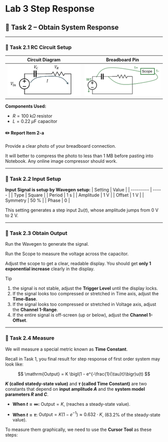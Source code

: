 # Lab 3 Step Response


## :dart: Task 2 – Obtain System Response
---
### 📌 Task 2.1 RC Circuit Setup

| **Circuit Diagram** | **Breadboard Pin** |
|---------------------|------------------------------|
| <img src="Pic/RCdiagram.png" width="380"> | <img src="Pic/breadboardRC.png" width="380"> |

**Components Used:**
- $R = 100~\mathrm{k}\Omega$ resistor 
- $L = 0.22~\mu\mathrm{F}$ capacitor

  
#### :pencil2:  Report Item 2-a
Provide a clear photo of your breadboard connection. 

It will better to compress the photo to less than 1 MB before pasting into Notebook. Any online image compressor should work.

-------------
### 📌 Task 2.2 Input Setup
**Input Signal is setup by Wavegen setup:**
| Setting   | Value |
| --------- | ----- |
| Type |  Square     |
| Period  |    1 s   |
| Amplitude |   1 V    |
| Offset    |   1 V    |
| Symmetry    |   50 %    |
| Phase    |   0    |

This setting generates a step input $2u(t)$, whose amplitude jumps from 0 V to 2 V.

---
### 📌 Task 2.3 Obtain Output
Run the Wavegen to generate the signal.

Run the Scope to measure the voltage across the capacitor.

Adjust the scope to get a clear, readable display. You should get **only 1 exponential increase** clearly in the display.
  
> [!TIP]
> 1. the signal is not stable, adjust the **Trigger Level** until the display locks.  
> 2. If the signal looks too compressed or stretched in Time axis, adjust the **Time-Base**.  
> 3. If the signal looks too compressed or stretched in Voltage axis, adjust the **Channel 1-Range**.  
> 4. If the entire signal is off-screen (up or below), adjust the **Channel 1-Offset**.

-------------
### 📌 Task 2.4 Measure

We will measure a special metric known as **Time Constant**.

Recall in Task 1, you final result for step response of first order system may look like:


$$
\mathrm{Output} = K \bigl(1 - e^{-\frac{1}{\tau}t}\bigr)u(t)
$$

**$K$ (called statedy-state value)** and **$\tau$ (called Time Constant)** are two constants that depend on **input amplitude $A$** and the **system model parameters $R$ and $C$**.

* **When $t=\infty$:**
  $\mathrm{Output}=K$,
  (reaches a steady-state value).

* **When $t=\tau$:**
  $\mathrm{Output}=K\bigl(1-e^{-1}\bigr)\approx 0.632\cdot K$,
  (63.2% of the steady-state value).

To measure them graphically, we need to use the **Cursor Tool** as these steps:

